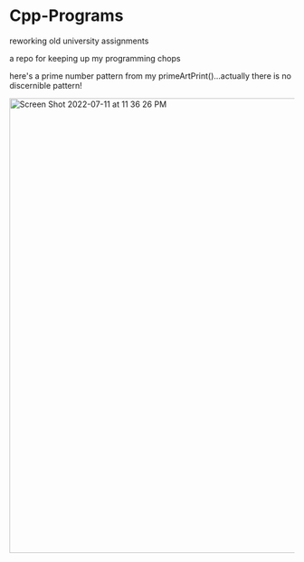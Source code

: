 # Cpp-Programs
reworking old university assignments

a repo for keeping up my programming chops

here's a prime number pattern from my primeArtPrint()...actually there is no discernible pattern!

<img width="804" alt="Screen Shot 2022-07-11 at 11 36 26 PM" src="https://user-images.githubusercontent.com/83801514/178409549-64855a2d-34ff-4382-9e09-a151a964df30.png">

